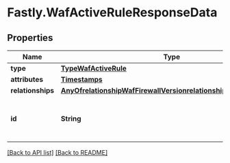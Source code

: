 # Fastly.WafActiveRuleResponseData

## Properties

Name | Type | Description | Notes
------------ | ------------- | ------------- | -------------
**type** | [**TypeWafActiveRule**](TypeWafActiveRule.md) |  | [optional] 
**attributes** | [**Timestamps**](Timestamps.md) |  | [optional] 
**relationships** | [**AnyOfrelationshipWafFirewallVersionrelationshipWafRuleRevision**](AnyOfrelationshipWafFirewallVersionrelationshipWafRuleRevision.md) |  | [optional] 
**id** | **String** | Alphanumeric string identifying a WAF active rule. | [optional] [readonly] 



[[Back to API list]](../../README.md#endpoints) [[Back to README]](../../README.md)
